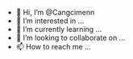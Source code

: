 - 👋 Hi, I’m @Cangcimenn
- 👀 I’m interested in ...
- 🌱 I’m currently learning ...
- 💞️ I’m looking to collaborate on ...
- 📫 How to reach me ...

<!---
Cangcimenn/Cangcimenn is a ✨ special ✨ repository because its `README.md` (this file) appears on your GitHub profile.
You can click the Preview link to take a look at your changes.
--->
